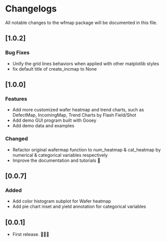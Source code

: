 # Changelogs

All notable changes to the wfmap package will be documented in this file.

## [1.0.2]

### Bug Fixes

- Unify the grid lines behaviors when applied with other matplotlib styles
- fix default title of create_incmap to None

## [1.0.0]

### Features

- Add more customized wafer heatmap and trend charts, such as DefectMap, IncomingMap, Trend Charts by Flash Field/Shot
- Add demo GUI program built with Gooey
- Add demo data and examples

### Changed

- Refactor original wafermap function to num_heatmap & cat_heatmap by numerical & categorical variables respectively
- Improve the documentation and tutorials  :vulcan_salute:

## [0.0.7]

### Added

- Add color histogram subplot for Wafer heatmap
- Add pie chart inset and yield annotation for categorical variables

## [0.0.1]

- First release. 🎉🎉🎉